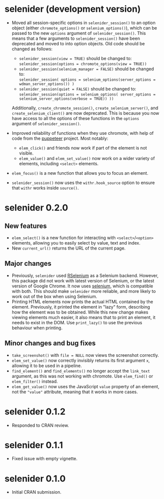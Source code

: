 # selenider (development version)

- Moved all session-specific options in `selenider_session()` to an option object
  (either `chromote_options()` or `selenium_options()`), which can be passed to
  the new `options` argument of `selenider_session()`. This means that a few
  arguments to `selenider_session()` have been deprecated and moved to into
  option objects. Old code should be changed as follows:

  - `selenider_session(view = TRUE)` should be changed to:  
    `selenider_session(options = chromote_options(view = TRUE))`
  - `selenider_session(selenium_manager = FALSE)` should be changed to:  
     `selenider_session(
  options = selenium_options(server_options = wdman_server_options())
)
    `
  - `selenider_session(quiet = FALSE)` should be changed to:  
     `selenider_session(options = selenium_options(
  server_options = selenium_server_options(verbose = TRUE))
))
   `

  Additionally, `create_chromote_session()`, `create_selenium_server()`, and
  `create_selenium_client()` are now deprecated. This is because you now
  have access to all the options of these functions in the `options` argument
  of `selenider_session()`.

- Improved reliability of functions when they use chromote, with help of code
  from the [puppeteer](https://github.com/puppeteer/puppeteer) project. Most
  notably:

  - `elem_click()` and friends now work if part of the element is not visible.
  - `elem_value()` and `elem_set_value()` now work on a wider variety of
    elements, including `<select>` elements.

- `elem_focus()` is a new function that allows you to focus an element.
- `selenider_session()` now uses the `withr.hook_source` option to ensure
  that `withr` works inside `source()`.

# selenider 0.2.0

## New features

- `elem_select()` is a new function for interacting with `<select>`/`<option>`
  elements, allowing you to easily select by value, text and index.
- New `current_url()` returns the URL of the current page.

## Major changes

- Previously, `selenider` used [RSelenium](https://docs.ropensci.org/RSelenium/)
  as a Selenium backend. However, this package did not work with latest version
  of Selenium, or the latest version of Google Chrome. It now uses
  [selenium](https://ashbythorpe.github.io/selenium-r/), which is compatible
  with both. This should make `selenider` more reliable, and more likely to
  work out of the box when using Selenium.
- Printing HTML elements now prints the actual HTML contained by the element.
  Previously, it printed the element in "lazy" form, describing how the element
  was to be obtained. While this new change makes viewing elements much easier,
  it also means that to print an element, it needs to exist in the DOM. Use
  `print_lazy()` to use the previous behaviour when printing.

## Minor changes and bug fixes

- `take_screenshot()` with `file = NULL` now views the screenshot correctly.
- `elem_set_value()` now correctly invisibly returns its first argument `x`,
  allowing it to be used in a pipeline.
- `find_element()` and `find_elements()` no longer accept the `link_text`
  argument, as this was not working with chromote. Use `elem_find()` or
  `elem_filter()` instead.
- `elem_get_value()` now uses the JavaScript `value` property of an element,
  not the `"value"` attribute, meaning that it works in more cases.

# selenider 0.1.2

- Responded to CRAN review.

# selenider 0.1.1

- Fixed issue with empty vignette.

# selenider 0.1.0

- Initial CRAN submission.
